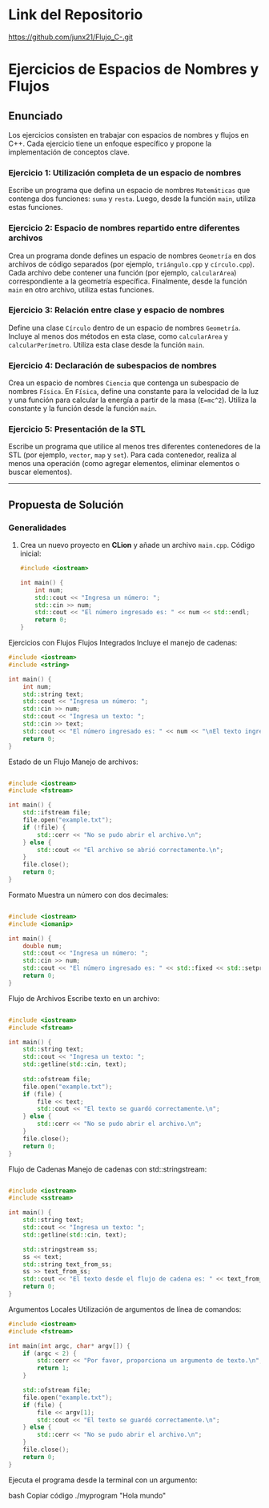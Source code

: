 # Link del Repositorio 

https://github.com/junx21/Flujo_C-.git

# Ejercicios de Espacios de Nombres y Flujos

## Enunciado
Los ejercicios consisten en trabajar con espacios de nombres y flujos en C++. Cada ejercicio tiene un enfoque específico y propone la implementación de conceptos clave.

### Ejercicio 1: Utilización completa de un espacio de nombres
Escribe un programa que defina un espacio de nombres `Matemáticas` que contenga dos funciones: `suma` y `resta`. Luego, desde la función `main`, utiliza estas funciones.

### Ejercicio 2: Espacio de nombres repartido entre diferentes archivos
Crea un programa donde defines un espacio de nombres `Geometría` en dos archivos de código separados (por ejemplo, `triángulo.cpp` y `círculo.cpp`). Cada archivo debe contener una función (por ejemplo, `calcularArea`) correspondiente a la geometría específica. Finalmente, desde la función `main` en otro archivo, utiliza estas funciones.

### Ejercicio 3: Relación entre clase y espacio de nombres
Define una clase `Círculo` dentro de un espacio de nombres `Geometría`. Incluye al menos dos métodos en esta clase, como `calcularArea` y `calcularPerímetro`. Utiliza esta clase desde la función `main`.

### Ejercicio 4: Declaración de subespacios de nombres
Crea un espacio de nombres `Ciencia` que contenga un subespacio de nombres `Física`. En `Física`, define una constante para la velocidad de la luz y una función para calcular la energía a partir de la masa (`E=mc^2`). Utiliza la constante y la función desde la función `main`.

### Ejercicio 5: Presentación de la STL
Escribe un programa que utilice al menos tres diferentes contenedores de la STL (por ejemplo, `vector`, `map` y `set`). Para cada contenedor, realiza al menos una operación (como agregar elementos, eliminar elementos o buscar elementos).

---

## Propuesta de Solución

### Generalidades
1. Crea un nuevo proyecto en **CLion** y añade un archivo `main.cpp`. 
   Código inicial:
   ```cpp
   #include <iostream>

   int main() {
       int num;
       std::cout << "Ingresa un número: ";
       std::cin >> num;
       std::cout << "El número ingresado es: " << num << std::endl;
       return 0;
   }
Ejercicios con Flujos
Flujos Integrados
Incluye el manejo de cadenas:

```cpp
#include <iostream>
#include <string>

int main() {
    int num;
    std::string text;
    std::cout << "Ingresa un número: ";
    std::cin >> num;
    std::cout << "Ingresa un texto: ";
    std::cin >> text;
    std::cout << "El número ingresado es: " << num << "\nEl texto ingresado es: " << text << std::endl;
    return 0;
}
```
Estado de un Flujo
Manejo de archivos:

```cpp

#include <iostream>
#include <fstream>

int main() {
    std::ifstream file;
    file.open("example.txt");
    if (!file) {
        std::cerr << "No se pudo abrir el archivo.\n";
    } else {
        std::cout << "El archivo se abrió correctamente.\n";
    }
    file.close();
    return 0;
}
```
Formato
Muestra un número con dos decimales:

```cpp

#include <iostream>
#include <iomanip>

int main() {
    double num;
    std::cout << "Ingresa un número: ";
    std::cin >> num;
    std::cout << "El número ingresado es: " << std::fixed << std::setprecision(2) << num << std::endl;
    return 0;
}
```
Flujo de Archivos
Escribe texto en un archivo:

```cpp

#include <iostream>
#include <fstream>

int main() {
    std::string text;
    std::cout << "Ingresa un texto: ";
    std::getline(std::cin, text);
    
    std::ofstream file;
    file.open("example.txt");
    if (file) {
        file << text;
        std::cout << "El texto se guardó correctamente.\n";
    } else {
        std::cerr << "No se pudo abrir el archivo.\n";
    }
    file.close();
    return 0;
}
```
Flujo de Cadenas
Manejo de cadenas con std::stringstream:

```cpp

#include <iostream>
#include <sstream>

int main() {
    std::string text;
    std::cout << "Ingresa un texto: ";
    std::getline(std::cin, text);

    std::stringstream ss;
    ss << text;
    std::string text_from_ss;
    ss >> text_from_ss;
    std::cout << "El texto desde el flujo de cadena es: " << text_from_ss << std::endl;
    return 0;
}
```
Argumentos Locales
Utilización de argumentos de línea de comandos:

```cpp
#include <iostream>
#include <fstream>

int main(int argc, char* argv[]) {
    if (argc < 2) {
        std::cerr << "Por favor, proporciona un argumento de texto.\n";
        return 1;
    }

    std::ofstream file;
    file.open("example.txt");
    if (file) {
        file << argv[1];
        std::cout << "El texto se guardó correctamente.\n";
    } else {
        std::cerr << "No se pudo abrir el archivo.\n";
    }
    file.close();
    return 0;
}

```
Ejecuta el programa desde la terminal con un argumento:

bash
Copiar código
./myprogram "Hola mundo"
